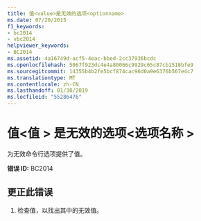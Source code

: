 ```yaml
---
title: 值<value>是无效的选项<optionname>
ms.date: 07/20/2015
f1_keywords:
- bc2014
- vbc2014
helpviewer_keywords:
- BC2014
ms.assetid: 4a16749d-acf5-4eac-bbed-2cc37936bcdc
ms.openlocfilehash: 5067f923dc4e4a80066c9929c65c87cb1518bfe9
ms.sourcegitcommit: 14355b4b2fe5bcf874cac96d0a9e6376b567e4c7
ms.translationtype: MT
ms.contentlocale: zh-CN
ms.lasthandoff: 01/30/2019
ms.locfileid: "55286476"
---
```

# <a name="the-value-value-is-invalid-for-option-optionname"></a>值\<值 > 是无效的选项\<选项名称 >
为无效命令行选项提供了值。  
  
 **错误 ID:** BC2014  
  
## <a name="to-correct-this-error"></a>更正此错误  
  
1.  检查值，以找出其中的无效值。